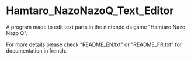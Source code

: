 # Hamtaro_NazoNazoQ_Text_Editor
A program made to edit text parts in the nintendo ds game "Hamtaro Nazo Nazo Q".

For more details please check "README_EN.txt" or "README_FR.txt" for documentation in french.
